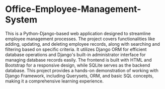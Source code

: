 # Office-Employee-Management-System
This is a Python-Django-based web application designed to streamline employee management processes. The project covers functionalities like adding, updating, and deleting employee records, along with searching and filtering based on specific criteria. It utilizes Django ORM for efficient database operations and Django's built-in administrator interface for managing database records easily. The frontend is built with HTML and Bootstrap for a responsive design, while SQLite serves as the backend database. This project provides a hands-on demonstration of working with Django Framework, including Querysets, ORM, and basic SQL concepts, making it a comprehensive learning experience.

